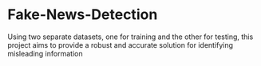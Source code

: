 # Fake-News-Detection
Using two separate datasets, one for training and the other for testing, this project aims to provide a robust and accurate solution for identifying misleading information
